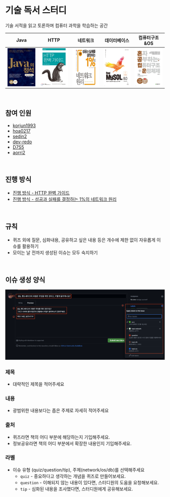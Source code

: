 # 기술 독서 스터디

기술 서적을 읽고 토론하며 컴퓨터 과학을 학습하는 공간

| Java                                                  | HTTP                                                      | 네트워크                                                    | 데이터베이스                                                     | 컴퓨터구조&OS                                         |
|-------------------------------------------------------|-----------------------------------------------------------|---------------------------------------------------------|------------------------------------------------------------|----------------------------------------------------|
| <img src="image/java.jpeg" width="100" height="120"> | <img src="image/httpguide.jpeg" width="100" height="120"> | <img src="image/network.jpeg" width="100" height="120"> | <img src="image/real_mysql.jpeg" width="100" height="120"> | <img src="image/os.jpeg" width="100" height="120"> |

<br/>

## 참여 인원

- [korjun1993](https://github.com/korjun1993)
- [hoa0217](https://github.com/hoa0217)
- [sedin2](https://github.com/sedin2)
- [dev-redo](https://github.com/dev-redo)
- [D7S5](https://github.com/D7S5)
- [aorri2](https://github.com/aorri2)

<br/>

## 진행 방식

- [진행 방식 - HTTP 완벽 가이드](https://github.com/korjun1993/cs-book-study/wiki/HTTP-%EC%99%84%EB%B2%BD%EA%B0%80%EC%9D%B4%EB%93%9C-%EC%8A%A4%ED%84%B0%EB%94%94)
- [진행 방식 - 성공과 실패를 결정하는 1%의 네트워크 원리](https://github.com/korjun1993/cs-book-study/wiki/%EC%84%B1%EA%B3%B5%EA%B3%BC-%EC%8B%A4%ED%8C%A8%EB%A5%BC-%EA%B2%B0%EC%A0%95%ED%95%98%EB%8A%94-1%25%EC%9D%98-%EB%84%A4%ED%8A%B8%EC%9B%8C%ED%81%AC-%EC%9B%90%EB%A6%AC)

<br/>

## 규칙

- 퀴즈 외에 질문, 심화내용, 공유하고 싶은 내용 등은 개수에 제한 없이 자유롭게 이슈를 활용하기
- 모이는 날 전까지 생성된 이슈는 모두 숙지하기

<br/>

## 이슈 생성 양식

![img.png](image/issue_rule.png)

### 제목

- 대략적인 제목을 적어주세요

### 내용

- 광범위한 내용보다는 좁은 주제로 자세히 적어주세요

### 출처

- 퀴즈라면 책의 어디 부분에 해당하는지 기입해주세요.
- 정보공유라면 책의 어디 부분에서 확장한 내용인지 기입해주세요.

### 라벨

- 이슈 유형 (quiz/question/tip), 주제(network/os/db)를 선택해주세요
    - `quiz` - 중요하다고 생각하는 개념을 퀴즈로 만들어보세요.
    - `question` - 이해되지 않는 내용이 있다면, 스터디원의 도움을 요청해보세요.
    - `tip` - 심화된 내용을 조사했다면, 스터디원에게 공유해보세요.
